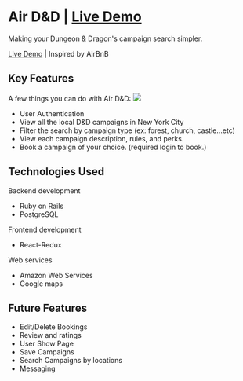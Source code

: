 <!-- # README -->
# Air D&D | [Live Demo](https://air-d-n-d.herokuapp.com/#/)
Making your Dungeon & Dragon's campaign search simpler. 

[Live Demo](https://air-d-n-d.herokuapp.com/#/) | Inspired by AirBnB

## Key Features
A few things you can do with Air D&D:
![](https://airdnd-dev.s3.amazonaws.com/readme/map-airdnd.png)
* User Authentication
* View all the local D&D campaigns in New York City
* Filter the search by campaign type (ex: forest, church, castle...etc)
* View each campaign description, rules, and perks.
* Book a campaign of your choice. (required login to book.)

## Technologies Used
Backend development
* Ruby on Rails
* PostgreSQL

Frontend development
* React-Redux

Web services
* Amazon Web Services
* Google maps

## Future Features
* Edit/Delete Bookings
* Review and ratings
* User Show Page
* Save Campaigns
* Search Campaigns by locations
* Messaging




